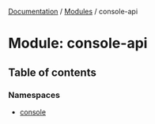 [Documentation](../README.md) / [Modules](../modules.md) / console-api

# Module: console-api

## Table of contents

### Namespaces

- [console](console_api.console.md)
